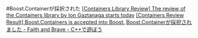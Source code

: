 #Boost.Containerが採択された
[[Containers Library Review] The review of the Containers library by Ion Gaztanaga starts today](http://thread.gmane.org/gmane.comp.lib.boost.devel/222109)
[[Containers Review Result] Boost.Containers is accepted into Boost.](http://thread.gmane.org/gmane.comp.lib.boost.user/69851)
[Boost.Containerが採択されました - Faith and Brave - C++で遊ぼう](http://d.hatena.ne.jp/faith_and_brave/20110823/1314080258)

